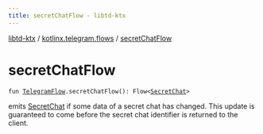 ```yaml
---
title: secretChatFlow - libtd-ktx
---
```


[libtd-ktx](../index.html) / [kotlinx.telegram.flows](index.html) / [secretChatFlow](./secret-chat-flow.html)

# secretChatFlow

`fun `[`TelegramFlow`](../kotlinx.telegram.core/-telegram-flow/index.html)`.secretChatFlow(): Flow<`[`SecretChat`](https://tdlibx.github.io/td/docs/org/drinkless/td/libcore/telegram/TdApi.SecretChat.html)`>`

emits [SecretChat](https://tdlibx.github.io/td/docs/org/drinkless/td/libcore/telegram/TdApi.SecretChat.html) if some data of a secret chat has changed. This update is guaranteed to come
before the secret chat identifier is returned to the client.

